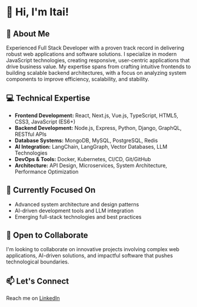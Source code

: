 # 👋 Hi, I'm Itai!

## 🚀 About Me

Experienced Full Stack Developer with a proven track record in delivering robust web applications and software solutions. I specialize in modern JavaScript technologies, creating responsive, user-centric applications that drive business value. My expertise spans from crafting intuitive frontends to building scalable backend architectures, with a focus on analyzing system components to improve efficiency, scalability, and stability.

## 💻 Technical Expertise

- **Frontend Development:** React, Next.js, Vue.js, TypeScript, HTML5, CSS3, JavaScript (ES6+)
- **Backend Development:** Node.js, Express, Python, Django, GraphQL, RESTful APIs
- **Database Systems:** MongoDB, MySQL, PostgreSQL, Redis
- **AI Integration:** LangChain, LangGraph, Vector Databases, LLM Technologies
- **DevOps & Tools:** Docker, Kubernetes, CI/CD, Git/GitHub
- **Architecture:** API Design, Microservices, System Architecture, Performance Optimization

## 🌱 Currently Focused On

- Advanced system architecture and design patterns
- AI-driven development tools and LLM integration
- Emerging full-stack technologies and best practices

## 💞️ Open to Collaborate

I'm looking to collaborate on innovative projects involving complex web applications, AI-driven solutions, and impactful software that pushes technological boundaries.

## 📫 Let's Connect

Reach me on [LinkedIn](https://www.linkedin.com/in/itai-ben-zeev-ar/)

<!---
itaides/itaides is a ✨ special ✨ repository because its `README.md` (this file) appears on your GitHub profile.
You can click the Preview link to take a look at your changes.
--->
